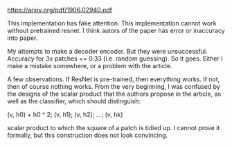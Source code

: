 https://arxiv.org/pdf/1906.02940.pdf

This implementation has fake attention. This implementation cannot work without pretrained resnet. I think autors of the paper has error or inaccuracy into paper.

My attempts to make a decoder encoder. But they were unsuccessful. Accuracy for 3x patches == 0.33 (i.e. random guessing). So it goes. Either I make a mistake somewhere, or a problem with the article.

A few observations. If ResNet is pre-trained, then everything works. If not, then of course nothing works. From the very beginning, I was confused by the designs of the scalar product that the authors propose in the article, as well as the classifier, which should distinguish:

(v, h0) + h0 ^ 2; (v, h1); (v, h2); ...; (v, hk)

scalar product to which the square of a patch is tidied up. I cannot prove it formally, but this construction does not look convincing.
